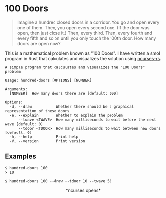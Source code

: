 # 100 Doors
> Imagine a hundred closed doors in a corridor.
> You go and open every one of them.
> Then, you open every second one. (If the door was open, then just close it.)
> Then, every third. Then, every fourth and every fifth and so on until you only touch the 100th door.
> How many doors are open now?

This is a mathematical problem known as "100 Doors". I have written a smol
program in Rust that calculates and visualizes the solution using
[ncurses-rs](https://crates.io/crates/ncurses).

```
A simple program that calculates and visualizes the "100 Doors" problem

Usage: hundred-doors [OPTIONS] [NUMBER]

Arguments:
  [NUMBER]  How many doors there are [default: 100]

Options:
  -d, --draw           Whether there should be a graphical representation of these doors
  -e, --explain        Whether to explain the problem
      --twave <TWAVE>  How many milliseconds to wait before the next wave [default: 0]
      --tdoor <TDOOR>  How many milliseconds to wait between new doors [default: 0]
  -h, --help           Print help
  -V, --version        Print version
```

## Examples
```
$ hundred-doors 100
> 10
```

```
$ hundred-doors 100 --draw --tdoor 10 --twave 50
```

<center>*ncurses opens*</center>